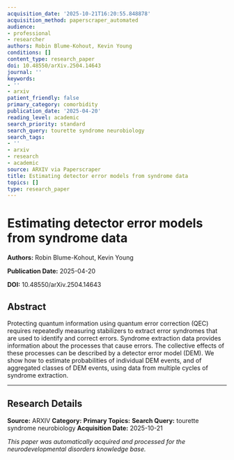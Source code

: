 ```yaml
---
acquisition_date: '2025-10-21T16:20:55.848878'
acquisition_method: paperscraper_automated
audience:
- professional
- researcher
authors: Robin Blume-Kohout, Kevin Young
conditions: []
content_type: research_paper
doi: 10.48550/arXiv.2504.14643
journal: ''
keywords:
- ''
- arxiv
patient_friendly: false
primary_category: comorbidity
publication_date: '2025-04-20'
reading_level: academic
search_priority: standard
search_query: tourette syndrome neurobiology
search_tags:
- ''
- arxiv
- research
- academic
source: ARXIV via Paperscraper
title: Estimating detector error models from syndrome data
topics: []
type: research_paper
---
```


# Estimating detector error models from syndrome data

**Authors:** Robin Blume-Kohout, Kevin Young

**Publication Date:** 2025-04-20

**DOI:** 10.48550/arXiv.2504.14643

## Abstract

Protecting quantum information using quantum error correction (QEC) requires repeatedly measuring stabilizers to extract error syndromes that are used to identify and correct errors. Syndrome extraction data provides information about the processes that cause errors. The collective effects of these processes can be described by a detector error model (DEM). We show how to estimate probabilities of individual DEM events, and of aggregated classes of DEM events, using data from multiple cycles of syndrome extraction.

---

## Research Details

**Source:** ARXIV
**Category:** 
**Primary Topics:** 
**Search Query:** tourette syndrome neurobiology
**Acquisition Date:** 2025-10-21

*This paper was automatically acquired and processed for the neurodevelopmental disorders knowledge base.*
